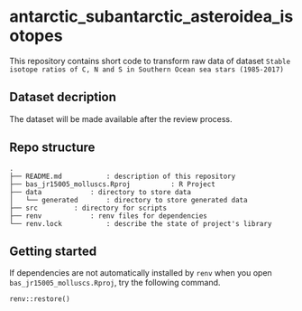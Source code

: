 # antarctic\_subantarctic\_asteroidea\_isotopes


This repository contains short code to transform raw data of dataset `Stable isotope ratios of C, N and S in Southern Ocean sea stars (1985-2017)`


## Dataset decription

The dataset will be made available after the review process.

## Repo structure

```
.
├── README.md 			: description of this repository
├── bas_jr15005_molluscs.Rproj	        : R Project
├── data			: directory to store data
│   └── generated		: directory to store generated data
├── src			: directory for scripts
├── renv 			: renv files for dependencies
└── renv.lock			: describe the state of project's library
```

## Getting started

If dependencies are not automatically installed by `renv` when you open `bas_jr15005_molluscs.Rproj`, try the following command.

```{r}
renv::restore()
```

